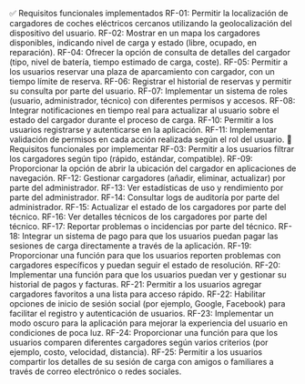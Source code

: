 ✅ Requisitos funcionales implementados
RF-01: Permitir la localización de cargadores de coches eléctricos cercanos utilizando la geolocalización del dispositivo del usuario.
RF-02: Mostrar en un mapa los cargadores disponibles, indicando nivel de carga y estado (libre, ocupado, en reparación).
RF-04: Ofrecer la opción de consulta de detalles del cargador (tipo, nivel de batería, tiempo estimado de carga, coste).
RF-05: Permitir a los usuarios reservar una plaza de aparcamiento con cargador, con un tiempo límite de reserva.
RF-06: Registrar el historial de reservas y permitir su consulta por parte del usuario.
RF-07: Implementar un sistema de roles (usuario, administrador, técnico) con diferentes permisos y accesos.
RF-08: Integrar notificaciones en tiempo real para actualizar al usuario sobre el estado del cargador durante el proceso de carga.
RF-10: Permitir a los usuarios registrarse y autenticarse en la aplicación.
RF-11: Implementar validación de permisos en cada acción realizada según el rol del usuario.
🚀 Requisitos funcionales por implementar
RF-03: Permitir a los usuarios filtrar los cargadores según tipo (rápido, estándar, compatible).
RF-09: Proporcionar la opción de abrir la ubicación del cargador en aplicaciones de navegación.
RF-12: Gestionar cargadores (añadir, eliminar, actualizar) por parte del administrador.
RF-13: Ver estadísticas de uso y rendimiento por parte del administrador.
RF-14: Consultar logs de auditoría por parte del administrador.
RF-15: Actualizar el estado de los cargadores por parte del técnico.
RF-16: Ver detalles técnicos de los cargadores por parte del técnico.
RF-17: Reportar problemas o incidencias por parte del técnico.
RF-18: Integrar un sistema de pago para que los usuarios puedan pagar las sesiones de carga directamente a través de la aplicación.
RF-19: Proporcionar una función para que los usuarios reporten problemas con cargadores específicos y puedan seguir el estado de resolución.
RF-20: Implementar una función para que los usuarios puedan ver y gestionar su historial de pagos y facturas.
RF-21: Permitir a los usuarios agregar cargadores favoritos a una lista para acceso rápido.
RF-22: Habilitar opciones de inicio de sesión social (por ejemplo, Google, Facebook) para facilitar el registro y autenticación de usuarios.
RF-23: Implementar un modo oscuro para la aplicación para mejorar la experiencia del usuario en condiciones de poca luz.
RF-24: Proporcionar una función para que los usuarios comparen diferentes cargadores según varios criterios (por ejemplo, costo, velocidad, distancia).
RF-25: Permitir a los usuarios compartir los detalles de su sesión de carga con amigos o familiares a través de correo electrónico o redes sociales.
